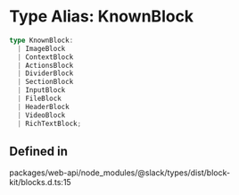 # Type Alias: KnownBlock

```ts
type KnownBlock: 
  | ImageBlock
  | ContextBlock
  | ActionsBlock
  | DividerBlock
  | SectionBlock
  | InputBlock
  | FileBlock
  | HeaderBlock
  | VideoBlock
  | RichTextBlock;
```

## Defined in

packages/web-api/node\_modules/@slack/types/dist/block-kit/blocks.d.ts:15
